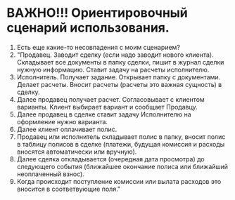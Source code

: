 # ВАЖНО!!! Ориентировочный сценарий использования.

1. Есть еще какие-то несовпадения с моим сценарием?
2. "Продавец. Заводит сделку (если надо заводит нового клиента). Складывает все документы в папку сделки, пишит в журнал сделки нужную информацию. Ставит задачу на расчеты исполнителю.
3. Исполнитель. Получает задание. Открывает папку с документами. Делает расчеты. Вносит расчеты (расчеты это важная сущность) в сделку.
4. Далее продавец получает расчет. Согласовывает с клиентом варианты. Клиент выбирает вариант и сообщает Продавцу.
5. Далее продавец в сделке ставит задачу Исполнителю на оформление нужно варианта.
6. Далее клиент оплачивает полис.
7. Продавец или исполнитель складывает полис в папку, вносит полис в таблицу полисов в сделке (платежи, будущая комиссия и расходы вносятся автоматически или вручную).
8. Далее сделка откладывается (очередная дата просмотра) до следующего события (ближайшее окончание полиса или ближайший неоплаченный взнос).
9. Когда происходит поступление комиссии или вылата расходов это вносится в соответвующие поля."